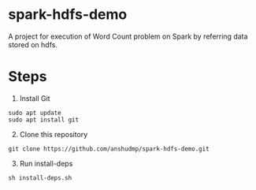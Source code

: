 # spark-hdfs-demo
A project for execution of Word Count problem on Spark by referring data stored on hdfs.

# Steps
1. Install Git
```
sudo apt update
sudo apt install git
```
2. Clone this repository
```
git clone https://github.com/anshudmp/spark-hdfs-demo.git
```
3. Run install-deps
```
sh install-deps.sh
```
